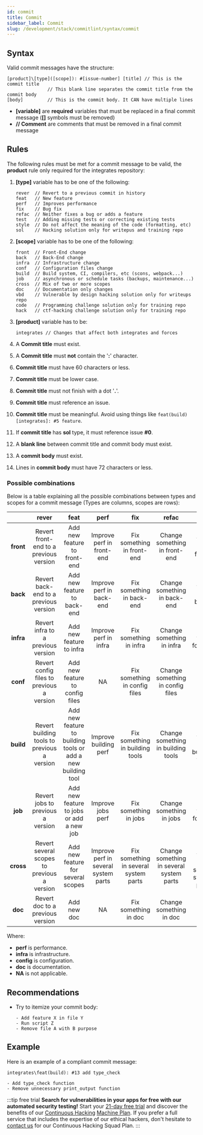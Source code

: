 ```yaml
---
id: commit
title: Commit
sidebar_label: Commit
slug: /development/stack/commitlint/syntax/commit
---
```


## Syntax

Valid commit messages
have the structure:

```markup
[product]\[type]([scope]): #[issue-number] [title] // This is the commit title
               // This blank line separates the commit title from the commit body
[body]         // This is the commit body. It CAN have multiple lines
```

- **[variable]** are **required** variables
  that must be replaced
  in a final commit message
  (**[]** symbols must be removed)
- **// Comment** are comments
  that must be removed
  in a final commit message

## Rules

The following rules must be met
for a commit message to be valid,
the **product** rule only required
for the integrates repository:

1. **[type]** variable has to be
   one of the following:

   ```markup
   rever  // Revert to a previous commit in history
   feat   // New feature
   perf   // Improves performance
   fix    // Bug fix
   refac  // Neither fixes a bug or adds a feature
   test   // Adding missing tests or correcting existing tests
   style  // Do not affect the meaning of the code (formatting, etc)
   sol    // Hacking solution only for writepus and training repo
   ```

1. **[scope]** variable has to be
   one of the following:

   ```markup
   front  // Front-End change
   back   // Back-End change
   infra  // Infrastructure change
   conf   // Configuration files change
   build  // Build system, CI, compilers, etc (scons, webpack...)
   job    // asynchronous or schedule tasks (backups, maintenance...)
   cross  // Mix of two or more scopes
   doc    // Documentation only changes
   vbd    // Vulnerable by design hacking solution only for writeups repo
   code   // Programming challenge solution only for training repo
   hack   // ctf-hacking challenge solution only for training repo
   ```

1. **[product]** variable has to be:

   ```markup
   integrates // Changes that affect both integrates and forces
   ```

1. A **Commit title**
   must exist.

1. A **Commit title**
   must **not** contain
   the '**:**' character.

1. **Commit title**
   must have 60 characters
   or less.

1. **Commit title**
   must be lower case.

1. **Commit title**
   must not finish
   with a dot '**.**'.

1. **Commit title**
   must reference
   an issue.

1. **Commit title**
   must be meaningful.
   Avoid using things like
   `feat(build)[integrates]: #5 feature`.

1. If **commit title**
   has **sol** type,
   it must reference
   issue **#0**.

1. A **blank line**
   between commit title
   and commit body
   must exist.

1. A **commit body**
   must exist.

1. Lines in **commit body**
   must have 72 characters
   or less.

### Possible combinations

Below is a table explaining
all the possible combinations
between types and scopes
for a commit message
(Types are columns, scopes are rows):

|           |                  **rever**                  |                           **feat**                           |               **perf**               |                **fix**                |                **refac**                 |              **test**              |                 **style**                 |
| :-------: | :-----------------------------------------: | :----------------------------------------------------------: | :----------------------------------: | :-----------------------------------: | :--------------------------------------: | :--------------------------------: | :---------------------------------------: |
| **front** |   Revert front-end to a previous version    |                 Add new feature to front-end                 |      Improve perf in front-end       |      Fix something in front-end       |      Change something in front-end       |      Add tests for front-end       |        Change front-end code style        |
| **back**  |    Revert back-end to a previous version    |                 Add new feature to back-end                  |       Improve perf in back-end       |       Fix something in back-end       |       Change something in back-end       |       Add tests for back-end       |        Change back-end code style         |
| **infra** |     Revert infra to a previous version      |                   Add new feature to infra                   |        Improve perf in infra         |        Fix something in infra         |        Change something in infra         |        Add tests for infra         |          Change infra code style          |
| **conf**  |  Revert config files to previous a version  |               Add new feature to config files                |                  NA                  |     Fix something in config files     |     Change something in config files     |                 NA                 |      Change config files code style       |
| **build** | Revert building tools to previous a version | Add new feature to building tools or add a new building tool |        Improve building perf         |    Fix something in building tools    |    Change something in building tools    |    Add tests for building tools    |     Change building tools code style      |
|  **job**  |      Revert jobs to previous a version      |           Add new feature to jobs or add a new job           |          Improve jobs perf           |         Fix something in jobs         |         Change something in jobs         |         Add tests for jobs         |          Change jobs code style           |
| **cross** | Revert several scopes to previous a version |              Add new feature for several scopes              | Improve perf in several system parts | Fix something in several system parts | Change something in several system parts | Add tests for several system parts | Change code style in several system parts |
|  **doc**  |      Revert doc to a previous version       |                         Add new doc                          |                  NA                  |         Fix something in doc          |         Change something in doc          |                 NA                 |             Change doc style              |

Where:

- **perf** is performance.
- **infra** is infrastructure.
- **config** is configuration.
- **doc** is documentation.
- **NA** is not applicable.

## Recommendations

- Try to itemize your commit body:

  ```text
  - Add feature X in file Y
  - Run script Z
  - Remove file A with B purpose
  ```

## Example

Here is an example
of a compliant commit message:

```markup
integrates\feat(build): #13 add type_check

- Add type_check function
- Remove unnecessary print_output function
```

:::tip free trial
**Search for vulnerabilities in your apps for free
with our automated security testing!**
Start your [21-day free trial](https://fluidattacks.com/free-trial/)
and discover the benefits of our [Continuous Hacking](https://fluidattacks.com/services/continuous-hacking/)
[Machine Plan](https://fluidattacks.com/plans/).
If you prefer a full service
that includes the expertise of our ethical hackers,
don't hesitate to [contact us](https://fluidattacks.com/contact-us/)
for our Continuous Hacking Squad Plan.
:::
